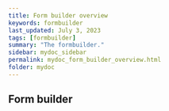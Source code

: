 ```yaml
---
title: Form builder overview
keywords: formbuilder
last_updated: July 3, 2023
tags: [formbuilder]
summary: "The formbuilder."
sidebar: mydoc_sidebar
permalink: mydoc_form_builder_overview.html
folder: mydoc
---
```


## Form builder

